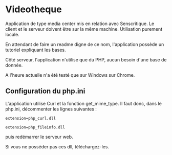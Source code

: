 # Videotheque
Application de type media center mis en relation avec Senscritique.
Le client et le serveur doivent être sur la même machine. Utilisation purement locale.

En attendant de faire un readme digne de ce nom, l'application possède un tutoriel expliquant les bases.

Côté serveur, l'application n'utilise que du PHP, aucun besoin d'une base de donnée.

A l'heure actuelle n'a été testé que sur Windows sur Chrome.

## Configuration du php.ini
L'application utilise Curl et la fonction get_mime_type.
Il faut donc, dans le php.ini, décommenter les lignes suivantes :

`extension=php_curl.dll`

`extension=php_fileinfo.dll`

puis redémarrer le serveur web.

Si vous ne posséder pas ces dll, téléchargez-les.

